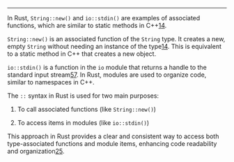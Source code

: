 
---

In Rust, `String::new()` and `io::stdin()` are examples of associated functions, which are similar to static methods in C++[1](https://www.programiz.com/rust/string)[4](https://www.tutorialspoint.com/rust/rust_string.htm).

`String::new()` is an associated function of the `String` type. It creates a new, empty `String` without needing an instance of the type[1](https://www.programiz.com/rust/string)[4](https://www.tutorialspoint.com/rust/rust_string.htm). This is equivalent to a static method in C++ that creates a new object.

`io::stdin()` is a function in the `io` module that returns a handle to the standard input stream[5](https://www.reddit.com/r/rust/comments/22bt81/rust_io_how_do_i_read_from_stdin/)[7](https://doc.rust-lang.org/rust-by-example/std/str.html). In Rust, modules are used to organize code, similar to namespaces in C++.

The `::` syntax in Rust is used for two main purposes:

1. To call associated functions (like `String::new()`)
    
2. To access items in modules (like `io::stdin()`)
    

This approach in Rust provides a clear and consistent way to access both type-associated functions and module items, enhancing code readability and organization[2](https://users.rust-lang.org/t/clarifying-how-std-stdin-works/85018)[5](https://www.reddit.com/r/rust/comments/22bt81/rust_io_how_do_i_read_from_stdin/).


